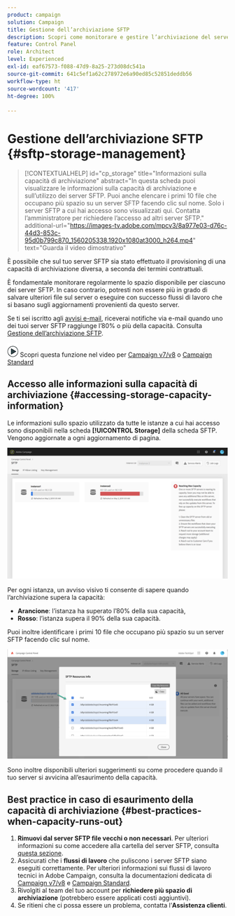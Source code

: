 ```yaml
---
product: campaign
solution: Campaign
title: Gestione dell’archiviazione SFTP
description: Scopri come monitorare e gestire l’archiviazione del server SFTP
feature: Control Panel
role: Architect
level: Experienced
exl-id: eaf67573-f088-47d9-8a25-273d08dc541a
source-git-commit: 641c5ef1a62c278972e6a90ed85c52851deddb56
workflow-type: ht
source-wordcount: '417'
ht-degree: 100%

---
```


# Gestione dell’archiviazione SFTP {#sftp-storage-management}

>[!CONTEXTUALHELP]
>id="cp_storage"
>title="Informazioni sulla capacità di archiviazione"
>abstract="In questa scheda puoi visualizzare le informazioni sulla capacità di archiviazione e sull’utilizzo dei server SFTP. Puoi anche elencare i primi 10 file che occupano più spazio su un server SFTP facendo clic sul nome. Solo i server SFTP a cui hai accesso sono visualizzati qui. Contatta l’amministratore per richiedere l’accesso ad altri server SFTP."
>additional-url="https://images-tv.adobe.com/mpcv3/8a977e03-d76c-44d3-853c-95d0b799c870_1560205338.1920x1080at3000_h264.mp4" text="Guarda il video dimostrativo"

È possibile che sul tuo server SFTP sia stato effettuato il provisioning di una capacità di archiviazione diversa, a seconda dei termini contrattuali.

È fondamentale monitorare regolarmente lo spazio disponibile per ciascuno dei server SFTP. In caso contrario, potresti non essere più in grado di salvare ulteriori file sul server o eseguire con successo flussi di lavoro che si basano sugli aggiornamenti provenienti da questo server.

Se ti sei iscritto agli [avvisi e-mail](../../performance-monitoring/using/email-alerting.md), riceverai notifiche via e-mail quando uno dei tuoi server SFTP raggiunge l’80% o più della capacità. Consulta [Gestione dell’archiviazione SFTP](../../sftp/using/sftp-storage-management.md).

![](assets/do-not-localize/how-to-video.png) Scopri questa funzione nel video per [Campaign v7/v8](https://experienceleague.adobe.com/docs/campaign-classic-learn/control-panel/sftp-management/monitoring-server-capacity.html?lang=it#sftp-management) o [Campaign Standard](https://experienceleague.adobe.com/docs/campaign-standard-learn/control-panel/sftp-management/monitoring-server-capacity.html?lang=it#sftp-management)

## Accesso alle informazioni sulla capacità di archiviazione {#accessing-storage-capacity-information}

Le informazioni sullo spazio utilizzato da tutte le istanze a cui hai accesso sono disponibili nella scheda **[!UICONTROL Storage]** della scheda SFTP. Vengono aggiornate a ogni aggiornamento di pagina.

![](assets/control_panel_space.png)

Per ogni istanza, un avviso visivo ti consente di sapere quando l’archiviazione supera la capacità:

* **Arancione**: l’istanza ha superato l’80% della sua capacità,
* **Rosso**: l’istanza supera il 90% della sua capacità.

Puoi inoltre identificare i primi 10 file che occupano più spazio su un server SFTP facendo clic sul nome.

![](assets/sftp-top10.png)

Sono inoltre disponibili ulteriori suggerimenti su come procedere quando il tuo server si avvicina all’esaurimento della capacità.

## Best practice in caso di esaurimento della capacità di archiviazione {#best-practices-when-capacity-runs-out}

1. **Rimuovi dal server SFTP file vecchi o non necessari**. Per ulteriori informazioni su come accedere alla cartella del server SFTP, consulta [questa sezione](../../sftp/using/logging-into-sftp-server.md).
1. Assicurati che i **flussi di lavoro** che puliscono i server SFTP siano eseguiti correttamente. Per ulteriori informazioni sui flussi di lavoro tecnici in Adobe Campaign, consulta la documentazioni dedicata di [Campaign v7/v8](https://experienceleague.adobe.com/docs/campaign-classic/using/automating-with-workflows/advanced-management/about-technical-workflows.html?lang=it) e [Campaign Standard](https://experienceleague.adobe.com/docs/campaign-standard/using/administrating/application-settings/technical-workflows.html?lang=it).
1. Rivolgiti al team del tuo account per **richiedere più spazio di archiviazione** (potrebbero essere applicati costi aggiuntivi).
1. Se ritieni che ci possa essere un problema, contatta l’**Assistenza clienti**.
